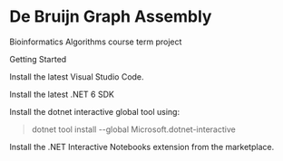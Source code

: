 # De Bruijn Graph Assembly
 Bioinformatics Algorithms course term project
 
Getting Started

Install the latest Visual Studio Code.

Install the latest .NET 6 SDK

Install the dotnet interactive global tool using:
> dotnet tool install --global Microsoft.dotnet-interactive

Install the .NET Interactive Notebooks extension from the marketplace.
